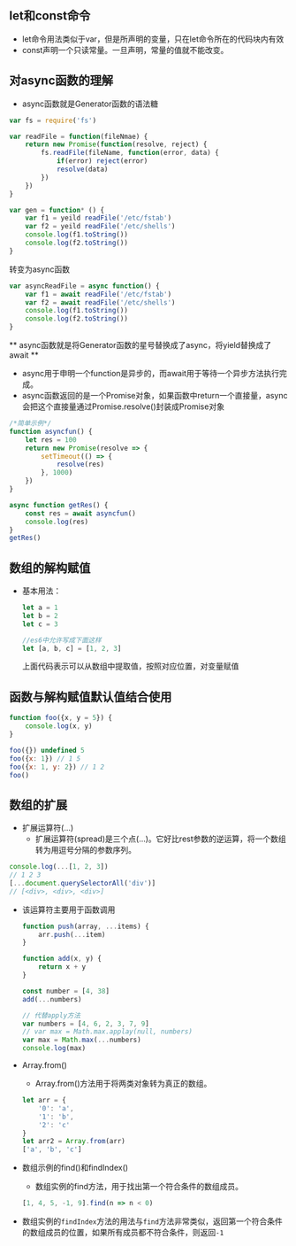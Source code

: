 ## let和const命令

* let命令用法类似于var，但是所声明的变量，只在let命令所在的代码块内有效
* const声明一个只读常量。一旦声明，常量的值就不能改变。

## 对async函数的理解

* async函数就是Generator函数的语法糖

```javascript
var fs = require('fs')

var readFile = function(fileNmae) {
    return new Promise(function(resolve, reject) {
        fs.readFile(fileName, function(error, data) {
            if(error) reject(error)
            resolve(data)
        })
    })
}

var gen = function* () {
    var f1 = yeild readFile('/etc/fstab')
    var f2 = yeild readFile('/etc/shells')
    console.log(f1.toString())
    console.log(f2.toString())
}
```

转变为async函数

```javascript
var asyncReadFile = async function() {
    var f1 = await readFile('/etc/fstab')
    var f2 = await readFile('/etc/shells')
    console.log(f1.toString())
    console.log(f2.toString())
}
```

** async函数就是将Generator函数的星号替换成了async，将yield替换成了await **

* async用于申明一个function是异步的，而await用于等待一个异步方法执行完成。
* async函数返回的是一个Promise对象，如果函数中return一个直接量，async会把这个直接量通过Promise.resolve()封装成Promise对象

```javascript
/*简单示例*/
function asyncfun() {
    let res = 100
    return new Promise(resolve => {
        setTimeout(() => {
            resolve(res)
        }, 1000)
    })
}

async function getRes() {
    const res = await asyncfun()
    console.log(res)
}
getRes()
```

## 数组的解构赋值

* 基本用法：

  ```javascript
  let a = 1
  let b = 2
  let c = 3
  
  //es6中允许写成下面这样
  let [a, b, c] = [1, 2, 3]
  ```

  上面代码表示可以从数组中提取值，按照对应位置，对变量赋值

## 函数与解构赋值默认值结合使用

```javascript
function foo({x, y = 5}) {
    console.log(x, y)
}

foo({}) undefined 5
foo({x: 1}) // 1 5
foo({x: 1, y: 2}) // 1 2
foo()
```

## 数组的扩展

* 扩展运算符(...)
  * 扩展运算符(spread)是三个点(...)。它好比rest参数的逆运算，将一个数组转为用逗号分隔的参数序列。

```javascript
console.log(...[1, 2, 3])
// 1 2 3
[...document.querySelectorAll('div')]
// [<div>, <div>, <div>]
```

* 该运算符主要用于函数调用

  ```javascript
  function push(array, ...items) {
      arr.push(...item)
  }
  
  function add(x, y) {
      return x + y
  }
  
  const number = [4, 38]
  add(...numbers)
  
  // 代替apply方法
  var numbers = [4, 6, 2, 3, 7, 9]
  // var max = Math.max.applay(null, numbers)
  var max = Math.max(...numbers)
  console.log(max)
  ```

* Array.from()

  * Array.from()方法用于将两类对象转为真正的数组。

  ```javascript
  let arr = {
      '0': 'a',
      '1': 'b',
      '2': 'c'
  }
  let arr2 = Array.from(arr)
  ['a', 'b', 'c']
  ```

* 数组示例的find()和findIndex()

  * 数组实例的find方法，用于找出第一个符合条件的数组成员。

  ```javascript
  [1, 4, 5, -1, 9].find(n => n < 0)
  ```

* 数组实例的`findIndex`方法的用法与`find`方法非常类似，返回第一个符合条件的数组成员的位置，如果所有成员都不符合条件，则返回`-1`

